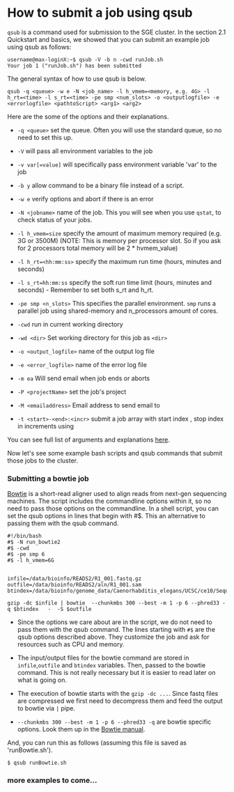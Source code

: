 # How to submit a job using qsub
`qsub` is a command used for submission to the SGE cluster. In the section 2.1 Quickstart and basics, we showed that you can submit an example job using qsub as follows:
```
username@max-loginX:~$ qsub -V -b n -cwd runJob.sh
Your job 1 ("runJob.sh") has been submitted
```
The general syntax of how to use qsub is below.
```
qsub -q <queue> -w e -N <job_name> -l h_vmem=<memory, e.g. 4G> -l h_rt=<time> -l s_rt=<time> -pe smp <num_slots> -o <outputlogfile> -e <errorlogfile> <pathtoScript> <arg1> <arg2>
```

Here are the some of the options and their explanations.

* `-q <queue>`   set the queue. Often you will use the standard queue, so no need to set this up.

* `-V`  will pass all environment variables to the job
* `-v var[=value]`   will specifically pass environment variable 'var' to the job
* `-b y`  allow command to be a binary file instead of a script.
* `-w e`  verify options and abort if there is an error
* `-N <jobname>`  name of the job. This you will see when you use `qstat`, to check status of your jobs.
* `-l h_vmem=size` specify the amount of maximum memory required (e.g. 3G or 3500M) (NOTE: This is memory per processor slot. So if you ask for 2 processors total memory will be 2 * hvmem_value)
* `-l h_rt=<hh:mm:ss>` specify the maximum run time (hours, minutes and seconds)
* `-l s_rt=hh:mm:ss` specify the soft run time limit (hours, minutes and seconds) - Remember to set both s_rt and h_rt.
* `-pe smp <n_slots>` This specifies the parallel environment. `smp` runs a parallel job using shared-memory and n_processors amount of cores.
* `-cwd` run in current working directory
* `-wd <dir>`  Set working directory for this job as `<dir>`
* `-o <output_logfile>` name of the output log file
* `-e <error_logfile>` name of the error log file
* `-m ea` Will send email when job ends or aborts
* `-P <projectName>` set the job's project
* `-M <emailaddress>` Email address to send email to
* `-t <start>-<end>:<incr>` submit a job array with start index <start>, stop index <end> in increments using <incr>

You can see full list of arguments and explanations [here](http://gridscheduler.sourceforge.net/htmlman/htmlman1/qsub.html).

Now let's see some example bash scripts and qsub commands that submit those jobs to the cluster.
### Submitting a bowtie job
[Bowtie](http://bowtie-bio.sourceforge.net/) is a short-read aligner used to align reads from next-gen sequencing machines. The script includes the commandline options within it, so no need to pass those options on the commandline. In a shell script, you can set the qsub options in lines that begin with #$. This an alternative to passing them with the qsub command.

```
#!/bin/bash
#$ -N run_bowtie2
#$ -cwd
#$ -pe smp 6
#$ -l h_vmem=6G


infile=/data/bioinfo/READS2/R1_001.fastq.gz
outfile=/data/bioinfo/READS2/aln/R1_001.sam
btindex=/data/bioinfo/genome_data/Caenorhabditis_elegans/UCSC/ce10/Sequence/BowtieIndex/genome

gzip -dc $infile | bowtie  --chunkmbs 300 --best -m 1 -p 6 --phred33 -q $btindex   -  -S $outfile

```


* Since the options we care about are in the script, we do not need to pass them with the qsub command. The lines starting with `#$` are the qsub options described above. They customize the job and ask for resources such as CPU and memory.
* The input/output files for the bowtie command are stored in `infile`,`outfile` and `btindex` variables. Then, passed to the bowtie command. This is not really necessary but it is easier to read later on what is going on.

* The execution of bowtie starts with the `gzip -dc ...`. Since fastq files are compressed we first need to decompress them and feed the output to bowtie via `|` pipe.
* `--chunkmbs 300 --best -m 1 -p 6 --phred33 -q` are bowtie specific options. Look them up in the [Bowtie manual](http://bowtie-bio.sourceforge.net/).

And, you can run this as follows (assuming this file is saved as 'runBowtie.sh').
```
$ qsub runBowtie.sh
```

### more examples to come...

